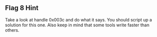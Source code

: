 ## Flag 8 Hint

Take a look at handle 0x003c and do what it says.  You should script up a solution for this one.  Also keep in mind that some tools write faster than others.
